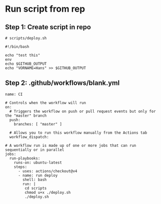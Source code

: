 # Run script from rep 

## Step 1: Create script in repo 

```
# scripts/deploy.sh
```

```
#!/bin/bash 

echo "test this" 
env
echo $GITHUB_OUTPUT 
echo "VORNAME=Hans" >> $GITHUB_OUTPUT
```

## Step 2: .github/workflows/blank.yml

```
name: CI

# Controls when the workflow will run
on:
  # Triggers the workflow on push or pull request events but only for the "master" branch
  push:
    branches: [ "master" ]

  # Allows you to run this workflow manually from the Actions tab
  workflow_dispatch:
  
# A workflow run is made up of one or more jobs that can run sequentially or in parallel
jobs:
  run-playbooks:
    runs-on: ubuntu-latest
    steps: 
      - uses: actions/checkout@v4
      - name: run deploy 
        shell: bash
        run: |
         cd scripts
         chmod u+x ./deploy.sh
         ./deploy.sh 
```
